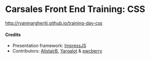 Carsales Front End Training: CSS
================================

http://ryanmargheriti.github.io/training-day-css

#### Credits

- Presentation framework: [ImpressJS](https://github.com/bartaz/impress.js/)
- Contributors: [AlistairB](https://github.com/AlistairB),  [Yargalot](https://github.com/yargalot) &  [pwcberry](https://github.com/pwcberry)